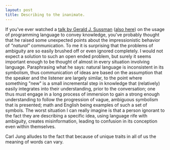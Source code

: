 ```yaml
---
layout: post
title: Describing to the inanimate.
---
```


If you've ever watched a [talk by Gerald J. Sussman][role of programming]
([also here][dont know how to compute]) on the usage of programming language to
convey knowledge, you've probably thought that he raised some unexpected points
about the impressionistic behavior of _"natural"_ communication. To me it is
surprising that the problems of ambiguity are so easily brushed off or even
ignored completely. I would not expect a solution to such an open ended problem,
but surely it seems important enough to be thought of almost in every situation
involving language. Paraphrasing what he says: natural language is inconsistent
in its symbolism, thus communication of ideas are based on the assumption that
the speaker and the listener are largely similar, to the point where something
"new" is a small incremental step in knowledge that (relatively) easily
integrates into their understanding, prior to the conversation; one thus must
engage in a long process of immersion to gain a strong enough understanding to
follow the progression of vague, ambiguous symbolism that is presented; math and
English being examples of such a set of symbols. The worst situation I can
really imagine is that a person ignorant to the fact they are describing a
specific idea, using language rife with ambiguity, creates misinformation,
leading to confusion in its conception even within themselves.

Carl Jung alludes to the fact that because of unique traits in all of us the
meaning of words can vary.

[dont know how to compute]: https://www.youtube.com/watch?v=O3tVctB_VSU
[role of programming]: https://www.youtube.com/watch?v=arMH5GjBwUQ
[effectiveness of math]: https://www.dartmouth.edu/~matc/MathDrama/reading/Hamming.html
[philosophy of composition]: http://www.eapoe.org/works/essays/philcomp.htm
